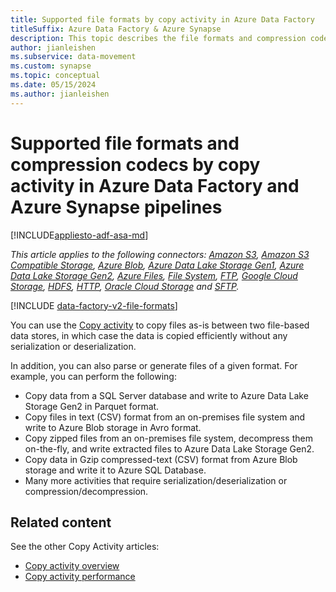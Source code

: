 ```yaml
---
title: Supported file formats by copy activity in Azure Data Factory
titleSuffix: Azure Data Factory & Azure Synapse
description: This topic describes the file formats and compression codes that are supported by copy activity in Azure Data Factory and Azure Synapse Analytics.
author: jianleishen
ms.subservice: data-movement
ms.custom: synapse
ms.topic: conceptual
ms.date: 05/15/2024
ms.author: jianleishen
---
```


# Supported file formats and compression codecs by copy activity in Azure Data Factory and Azure Synapse pipelines
[!INCLUDE[appliesto-adf-asa-md](includes/appliesto-adf-asa-md.md)]

*This article applies to the following connectors: [Amazon S3](connector-amazon-simple-storage-service.md), [Amazon S3 Compatible Storage](connector-amazon-s3-compatible-storage.md), [Azure Blob](connector-azure-blob-storage.md), [Azure Data Lake Storage Gen1](connector-azure-data-lake-store.md), [Azure Data Lake Storage Gen2](connector-azure-data-lake-storage.md), [Azure Files](connector-azure-file-storage.md), [File System](connector-file-system.md), [FTP](connector-ftp.md), [Google Cloud Storage](connector-google-cloud-storage.md), [HDFS](connector-hdfs.md), [HTTP](connector-http.md), [Oracle Cloud Storage](connector-oracle-cloud-storage.md) and [SFTP](connector-sftp.md).*

[!INCLUDE [data-factory-v2-file-formats](includes/data-factory-v2-file-formats.md)] 

You can use the [Copy activity](copy-activity-overview.md) to copy files as-is between two file-based data stores, in which case the data is copied efficiently without any serialization or deserialization. 

In addition, you can also parse or generate files of a given format. For example, you can perform the following:

* Copy data from a SQL Server database and write to Azure Data Lake Storage Gen2 in Parquet format.
* Copy files in text (CSV) format from an on-premises file system and write to Azure Blob storage in Avro format.
* Copy zipped files from an on-premises file system, decompress them on-the-fly, and write extracted files to Azure Data Lake Storage Gen2.
* Copy data in Gzip compressed-text (CSV) format from Azure Blob storage and write it to Azure SQL Database.
* Many more activities that require serialization/deserialization or compression/decompression.

## Related content

See the other Copy Activity articles:

- [Copy activity overview](copy-activity-overview.md)
- [Copy activity performance](copy-activity-performance.md)
